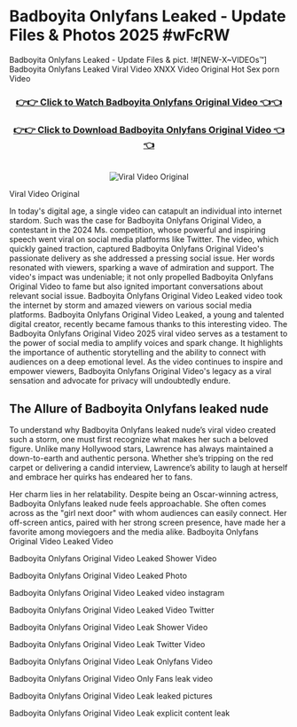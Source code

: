 # Badboyita Onlyfans Leaked - Update Files & Photos 2025 #wFcRW

Badboyita Onlyfans Leaked - Update Files & pict. !#[NEW-X~VIDEOs™] Badboyita Onlyfans Leaked Viral Video XNXX Video Original Hot Sex porn Video
<br>
<div align="center">
<h3><a href="https://links2leaks.com?utm_source=badboyita&utm_medium=gitlong" rel="nofollow">👉👉 Click to Watch Badboyita Onlyfans Original Video 👈👈</a></h3>
<h3><a href="https://links2leaks.com?utm_source=badboyita&utm_medium=gitlong" rel="nofollow">👉👉 Click to Download Badboyita Onlyfans Original Video 👈👈</a></h3>
<br>
<a href="https://links2leaks.com?utm_source=badboyita&utm_medium=gitlong" rel="nofollow"><img src="https://i.ibb.co/Gkj2r4b/banner.png" alt="Viral Video Original" style="max-width: 100%; display: inline-block;" data-target="animated-image.originalImage"></a>
</div>

Viral Video Original

In today's digital age, a single video can catapult an individual into internet stardom. Such was the case for Badboyita Onlyfans Original Video, a contestant in the 2024 Ms. competition, whose powerful and inspiring speech went viral on social media platforms like Twitter.
The video, which quickly gained traction, captured Badboyita Onlyfans Original Video's passionate delivery as she addressed a pressing social issue. Her words resonated with viewers, sparking a wave of admiration and support. The video's impact was undeniable; it not only propelled Badboyita Onlyfans Original Video to fame but also ignited important conversations about relevant social issue.
Badboyita Onlyfans Original Video Leaked video took the internet by storm and amazed viewers on various social media platforms. Badboyita Onlyfans Original Video Leaked, a young and talented digital creator, recently became famous thanks to this interesting video.
The Badboyita Onlyfans Original Video 2025 viral video serves as a testament to the power of social media to amplify voices and spark change. It highlights the importance of authentic storytelling and the ability to connect with audiences on a deep emotional level. As the video continues to inspire and empower viewers, Badboyita Onlyfans Original Video's legacy as a viral sensation and advocate for privacy will undoubtedly endure.

<h2>The Allure of Badboyita Onlyfans leaked nude</h2>


To understand why Badboyita Onlyfans leaked nude’s viral video created such a storm, one must first recognize what makes her such a beloved figure. Unlike many Hollywood stars, Lawrence has always maintained a down-to-earth and authentic persona. Whether she’s tripping on the red carpet or delivering a candid interview, Lawrence’s ability to laugh at herself and embrace her quirks has endeared her to fans.

Her charm lies in her relatability. Despite being an Oscar-winning actress, Badboyita Onlyfans leaked nude feels approachable. She often comes across as the "girl next door" with whom audiences can easily connect. Her off-screen antics, paired with her strong screen presence, have made her a favorite among moviegoers and the media alike.
Badboyita Onlyfans Original Video Leaked Video

Badboyita Onlyfans Original Video Leaked Shower Video

Badboyita Onlyfans Original Video Leaked Photo

Badboyita Onlyfans Original Video Leaked video instagram

Badboyita Onlyfans Original Video Leaked Video Twitter

Badboyita Onlyfans Original Video Leak Shower Video

Badboyita Onlyfans Original Video Leak Twitter Video

Badboyita Onlyfans Original Video Leak Onlyfans Video

Badboyita Onlyfans Original Video Only Fans leak video

Badboyita Onlyfans Original Video Leak leaked pictures

Badboyita Onlyfans Original Video Leak explicit content leak